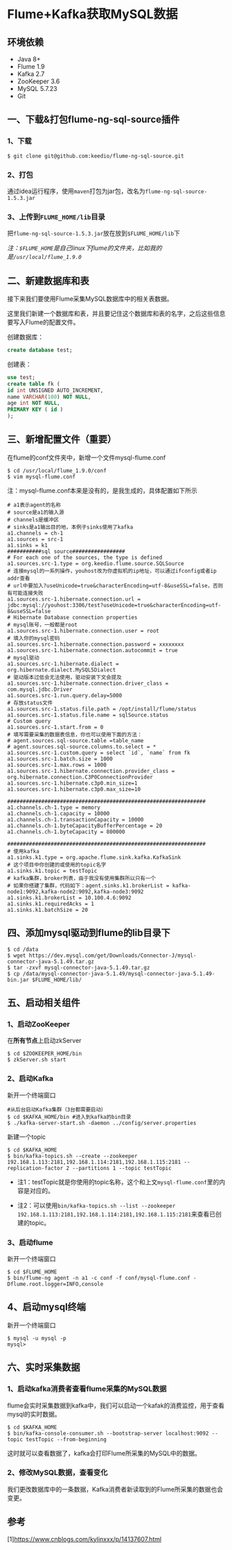 # Flume+Kafka获取MySQL数据

## 环境依赖
- Java 8+
- Flume 1.9
- Kafka 2.7
- ZooKeeper 3.6
- MySQL 5.7.23
- Git

## 一、下载&打包flume-ng-sql-source插件
### 1、下载
```shell
$ git clone git@github.com:keedio/flume-ng-sql-source.git
```

### 2、打包
通过idea运行程序，使用`maven`打包为jar包，改名为`flume-ng-sql-source-1.5.3.jar`

### 3、上传到`FLUME_HOME/lib`目录
把`flume-ng-sql-source-1.5.3.jar`放在放到`$FLUME_HOME/lib`下

*注：`$FLUME_HOME`是自己linux下flume的文件夹，比如我的是`/usr/local/flume_1.9.0`*


## 二、新建数据库和表
接下来我们要使用Flume采集MySQL数据库中的相关表数据。

这里我们新建一个数据库和表，并且要记住这个数据库和表的名字，之后这些信息要写入Flume的配置文件。

创建数据库：
```sql
create database test;
```

创建表：
```sql
use test;
create table fk (
id int UNSIGNED AUTO_INCREMENT,
name VARCHAR(100) NOT NULL,
age int NOT NULL,
PRIMARY KEY ( id )
);
```

## 三、新增配置文件（重要）
在flume的conf文件夹中，新增一个文件mysql-flume.conf
```shell
$ cd /usr/local/flume_1.9.0/conf
$ vim mysql-flume.conf
```
注：mysql-flume.conf本来是没有的，是我生成的，具体配置如下所示
```shell
# a1表示agent的名称
# source是a1的输入源
# channels是缓冲区
# sinks是a1输出目的地，本例子sinks使用了kafka
a1.channels = ch-1
a1.sources = src-1
a1.sinks = k1
###########sql source#################
# For each one of the sources, the type is defined
a1.sources.src-1.type = org.keedio.flume.source.SQLSource
# 连接mysql的一系列操作，youhost改为你虚拟机的ip地址，可以通过ifconfig或者ip addr查看
# url中要加入?useUnicode=true&characterEncoding=utf-8&useSSL=false，否则有可能连接失败
a1.sources.src-1.hibernate.connection.url = jdbc:mysql://youhost:3306/test?useUnicode=true&characterEncoding=utf-8&useSSL=false
# Hibernate Database connection properties
# mysql账号，一般都是root
a1.sources.src-1.hibernate.connection.user = root
# 填入你的mysql密码
a1.sources.src-1.hibernate.connection.password = xxxxxxxx
a1.sources.src-1.hibernate.connection.autocommit = true
# mysql驱动
a1.sources.src-1.hibernate.dialect = org.hibernate.dialect.MySQL5Dialect
# 驱动版本过低会无法使用，驱动安装下文会提及
a1.sources.src-1.hibernate.connection.driver_class = com.mysql.jdbc.Driver
a1.sources.src-1.run.query.delay=5000
# 存放status文件
a1.sources.src-1.status.file.path = /opt/install/flume/status
a1.sources.src-1.status.file.name = sqlSource.status
# Custom query
a1.sources.src-1.start.from = 0
# 填写需要采集的数据表信息，你也可以使用下面的方法：
# agent.sources.sql-source.table =table_name
# agent.sources.sql-source.columns.to.select = *
a1.sources.src-1.custom.query = select `id`, `name` from fk
a1.sources.src-1.batch.size = 1000
a1.sources.src-1.max.rows = 1000
a1.sources.src-1.hibernate.connection.provider_class = org.hibernate.connection.C3P0ConnectionProvider
a1.sources.src-1.hibernate.c3p0.min_size=1
a1.sources.src-1.hibernate.c3p0.max_size=10

################################################################
a1.channels.ch-1.type = memory
a1.channels.ch-1.capacity = 10000
a1.channels.ch-1.transactionCapacity = 10000
a1.channels.ch-1.byteCapacityBufferPercentage = 20
a1.channels.ch-1.byteCapacity = 800000

################################################################
# 使用kafka
a1.sinks.k1.type = org.apache.flume.sink.kafka.KafkaSink
# 这个项目中你创建的或使用的topic名字
a1.sinks.k1.topic = testTopic
# kafka集群，broker列表，由于我没有使用集群所以只有一个
# 如果你搭建了集群，代码如下：agent.sinks.k1.brokerList = kafka-node1:9092,kafka-node2:9092,kafka-node3:9092
a1.sinks.k1.brokerList = 10.100.4.6:9092
a1.sinks.k1.requiredAcks = 1
a1.sinks.k1.batchSize = 20
```

## 四、添加mysql驱动到flume的lib目录下
```shell
$ cd /data
$ wget https://dev.mysql.com/get/Downloads/Connector-J/mysql-connector-java-5.1.49.tar.gz
$ tar -zxvf mysql-connector-java-5.1.49.tar.gz
$ cp /data/mysql-connector-java-5.1.49/mysql-connector-java-5.1.49-bin.jar $FLUME_HOME/lib/
```

## 五、启动相关组件
### 1、启动ZooKeeper
在**所有节点**上启动zkServer
```shell
$ cd $ZOOKEEPER_HOME/bin
$ zkServer.sh start
```

### 2、启动Kafka
新开一个终端窗口
```shell
#从后台启动Kafka集群（3台都需要启动）
$ cd $KAFKA_HOME/bin #进入到kafka的bin目录 
$ ./kafka-server-start.sh -daemon ../config/server.properties
```

新建一个topic
```shell
$ cd $KAFKA_HOME
$ bin/kafka-topics.sh --create --zookeeper 192.168.1.113:2181,192.168.1.114:2181,192.168.1.115:2181 --replication-factor 2 --partitions 1 --topic testTopic
```
- 注1：testTopic就是你使用的topic名称，这个和上文`mysql-flume.conf`里的内容是对应的。

- 注2：可以使用`bin/kafka-topics.sh --list --zookeeper 192.168.1.113:2181,192.168.1.114:2181,192.168.1.115:2181`来查看已创建的topic。

### 3、启动flume
新开一个终端窗口
```shell
$ cd $FLUME_HOME
$ bin/flume-ng agent -n a1 -c conf -f conf/mysql-flume.conf -Dflume.root.logger=INFO,console
```

## 4、启动mysql终端
新开一个终端窗口
```shell
$ mysql -u mysql -p
mysql> 
```

## 六、实时采集数据
### 1、启动kafka消费者查看flume采集的MySQL数据
flume会实时采集数据到kafka中，我们可以启动一个kafak的消费监控，用于查看mysql的实时数据。
```shell
$ cd $KAFKA_HOME
$ bin/kafka-console-consumer.sh --bootstrap-server localhost:9092 --topic testTopic --from-beginning
```
这时就可以查看数据了，kafka会打印Flume所采集的MySQL中的数据。

### 2、修改MySQL数据，查看变化
我们更改数据库中的一条数据，Kafka消费者新读取到的Flume所采集的数据也会变更。


## 参考
[1]https://www.cnblogs.com/kylinxxx/p/14137607.html